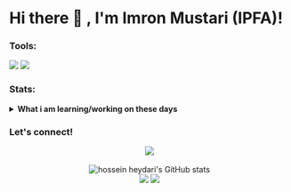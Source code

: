# Hi there 👋 , I'm Imron Mustari (IPFA)!


### Tools:
<p>
    <img src="https://img.shields.io/badge/OS-MacOS-blue?&logo=apple" />
    <img src="https://img.shields.io/badge/Text%20Editor-Visual%20Studio%20Code-blue?&logo=visual%20studio%20code&logoColor=blue" />
</p>

### Stats:
<details>
 <summary><strong>What i am learning/working on these days</strong></summary>
    -🔭 I'm currently studying Front End Development </br>
    - 👯 I would love to try a Front End Development internship. </br>
    - 🤔 I am looking for help to master programming. hehe </br>
    - 💬 Ask me about anything. </br>
    - 📫 How to contact me: <a href="href="mailto:imronmutari214@gmail.com">Email me! </a> </br>
    - 😄 Pronouns: He/him </br>
    - ⚡ Fun facts: ... </br>
</details>

### Let's connect!
<p align="center"><img src="https://www.codewars.com/users/ipfa24/badges/large"/><br /><br />
  <img src="https://github-readme-stats.vercel.app/api?username=ipfa24&show_icons=true&include_all_commits=true&theme=monokai" alt="hossein heydari's GitHub stats" /><br />
  <img src="https://github-readme-streak-stats.herokuapp.com/?user=ipfa24&theme=monokai"/>
  <img src="https://github-readme-stats.vercel.app/api/top-langs/?username=ipfa24&layout=compact&theme=monokai&langs_count=12"/><br />
</p>


<!--
**bagusfe/bagusfe** is a ✨ _special_ ✨ repository because its `README.md` (this file) appears on your GitHub profile.

Here are some ideas to get you started:

- 🔭 I’m currently working on ...
- 🌱 I’m currently learning ...
- 👯 I’m looking to collaborate on ...
- 🤔 I’m looking for help with ...
- 💬 Ask me about ...
- 📫 How to reach me: ...
- 😄 Pronouns: ...
- ⚡ Fun fact: ...
-->
